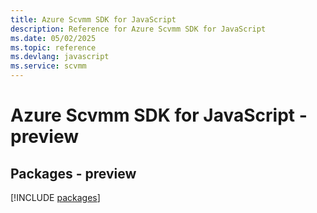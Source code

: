 ```yaml
---
title: Azure Scvmm SDK for JavaScript
description: Reference for Azure Scvmm SDK for JavaScript
ms.date: 05/02/2025
ms.topic: reference
ms.devlang: javascript
ms.service: scvmm
---
```

# Azure Scvmm SDK for JavaScript - preview
## Packages - preview
[!INCLUDE [packages](scvmm-index.md)]
